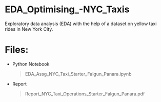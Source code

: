 # EDA_Optimising_-NYC_Taxis
Exploratory data analysis (EDA) with the help of a dataset on yellow taxi rides in New York City.

# Files:
  - Python Notebook
    >EDA_Assg_NYC_Taxi_Starter_Falgun_Panara.ipynb
  - Report
    >Report_NYC_Taxi_Operations_Starter_Falgun_Panara.pdf
